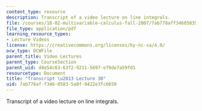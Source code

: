```yaml
---
content_type: resource
description: Transcript of a video lecture on line integrals.
file: /courses/18-02-multivariable-calculus-fall-2007/7ab778aff34605835a8f9422e3fc6650_18_022007L30.pdf
file_type: application/pdf
learning_resource_types:
- Lecture Videos
license: https://creativecommons.org/licenses/by-nc-sa/4.0/
ocw_type: OCWFile
parent_title: Video Lectures
parent_type: CourseSection
parent_uid: d4e54c63-63f2-9211-5697-e70de7a59fd1
resourcetype: Document
title: "Transcript \u2013 Lecture 30"
uid: 7ab778af-f346-0583-5a8f-9422e3fc6650
---
```

Transcript of a video lecture on line integrals.